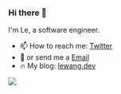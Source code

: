 ### Hi there 👋

I'm Le, a software engineer.

- 📫 How to reach me: [Twitter](https://twitter.com/lewangx)
- 📧 or send me a [Email](mailto:lewang.dev@gmail.com)
- 🔥 My blog: [lewang.dev](https://lewang.dev)


<img align="left" src="https://github-readme-stats.vercel.app/api?username=lewangdev&show_icons=true&icon_color=0366d6&text_color=24292e&bg_color=ffffff&hide_title=true" />
